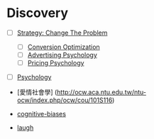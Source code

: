 # Discovery

- [ ] [Strategy: Change The Problem](http://highscalability.com/blog/2014/9/3/strategy-change-the-problem.html)
  - [ ] [Conversion Optimization](https://www.nickkolenda.com/conversion-optimization-psychology/)
  - [ ] [Advertising Psychology](https://www.nickkolenda.com/advertising-psychology/)
  - [ ] [Pricing Psychology](https://www.nickkolenda.com/psychological-pricing-strategies/)

- [ ] [Psychology ](https://www.nickkolenda.com/my-guides/)


- [愛情社會學] (http://ocw.aca.ntu.edu.tw/ntu-ocw/index.php/ocw/cou/101S116)

- [cognitive-biases](https://www.mobilespoon.net/2019/04/collection-cognitive-biases-how-to-use.html)

- [laugh](https://unsplash.com/s/photos/laugh)